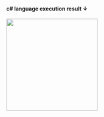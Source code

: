 <h4>c# language execution result ↓</h4>
<div>
<img width="240" src=https://user-images.githubusercontent.com/71743128/107446990-f711ee00-6b82-11eb-8a78-78f91bfbc817.JPG></img>
</div>
